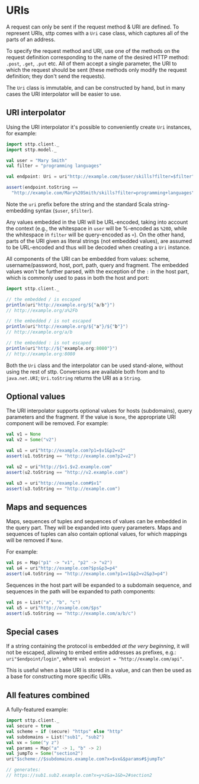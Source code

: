 # URIs

A request can only be sent if the request method & URI are defined. To represent URIs, sttp comes with a `Uri` case class, which captures all of the parts of an address.

To specify the request method and URI, use one of the methods on the request definition corresponding to the name of the desired HTTP method: `.post`, `.get`, `.put` etc. All of them accept a single parameter, the URI to which the request should be sent (these methods only modify the request definition; they don't send the requests).

The `Uri` class is immutable, and can be constructed by hand, but in many cases the URI interpolator will be easier to use.

## URI interpolator

Using the URI interpolator it's possible to conveniently create `Uri` instances, for example:

```scala
import sttp.client._
import sttp.model._

val user = "Mary Smith"
val filter = "programming languages"

val endpoint: Uri = uri"http://example.com/$user/skills?filter=$filter"

assert(endpoint.toString ==
  "http://example.com/Mary%20Smith/skills?filter=programming+languages")
```

Note the `uri` prefix before the string and the standard Scala string-embedding syntax (`$user`, `$filter`).

Any values embedded in the URI will be URL-encoded, taking into account the context (e.g., the whitespace in `user` will be %-encoded as `%20D`, while the whitespace in `filter` will be query-encoded as `+`). On the other hand, parts of the URI given as literal strings (not embedded values), are assumed to be URL-encoded and thus will be decoded when creating a `Uri` instance.

All components of the URI can be embedded from values: scheme, username/password, host, port, path, query and fragment. The embedded values won't be further parsed, with the exception of the `:` in the host part, which is commonly used to pass in both the host and port:

```scala
import sttp.client._

// the embedded / is escaped
println(uri"http://example.org/${"a/b"}")
// http://example.org/a%2Fb

// the embedded / is not escaped
println(uri"http://example.org/${"a"}/${"b"}")
// http://example.org/a/b

// the embedded : is not escaped
println(uri"http://${"example.org:8080"}")
// http://example.org:8080
```

Both the `Uri` class and the interpolator can be used stand-alone, without using the rest of sttp. Conversions are available both from and to `java.net.URI`; `Uri.toString` returns the URI as a `String`.

## Optional values

The URI interpolator supports optional values for hosts (subdomains), query parameters and the fragment. If the value is `None`, the appropriate URI component will be removed. For example:

```scala
val v1 = None
val v2 = Some("v2")

val u1 = uri"http://example.com?p1=$v1&p2=v2"
assert(u1.toString == "http://example.com?p2=v2")

val u2 = uri"http://$v1.$v2.example.com"
assert(u2.toString == "http://v2.example.com")

val u3 = uri"http://example.com#$v1"
assert(u3.toString == "http://example.com")
```                  

## Maps and sequences

Maps, sequences of tuples and sequences of values can be embedded in the query part. They will be expanded into query parameters. Maps and sequences of tuples can also contain optional values, for which mappings will be removed if `None`.

For example:

```scala
val ps = Map("p1" -> "v1", "p2" -> "v2")
val u4 = uri"http://example.com?$ps&p3=p4"
assert(u4.toString == "http://example.com?p1=v1&p2=v2&p3=p4")
```

Sequences in the host part will be expanded to a subdomain sequence, and sequences in the path will be expanded to path components:

```scala
val ps = List("a", "b", "c")
val u5 = uri"http://example.com/$ps"
assert(u5.toString == "http://example.com/a/b/c")
```        

## Special cases

If a string containing the protocol is embedded *at the very beginning*, it will not be escaped, allowing to embed entire addresses as prefixes, e.g.: `uri"$endpoint/login"`, where `val endpoint = "http://example.com/api"`.

This is useful when a base URI is stored in a value, and can then be used as a base for constructing more specific URIs.

## All features combined

A fully-featured example:

```scala
import sttp.client._
val secure = true
val scheme = if (secure) "https" else "http"
val subdomains = List("sub1", "sub2")
val vx = Some("y z")
val params = Map("a" -> 1, "b" -> 2)
val jumpTo = Some("section2")
uri"$scheme://$subdomains.example.com?x=$vx&$params#$jumpTo"

// generates:
// https://sub1.sub2.example.com?x=y+z&a=1&b=2#section2
```
